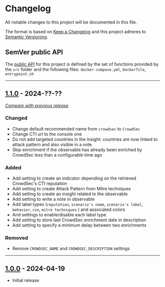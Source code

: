 # Changelog
All notable changes to this project will be documented in this file.

The format is based on [Keep a Changelog](https://keepachangelog.com/en/) and this project adheres to [Semantic Versioning](https://semver.org/spec/v2.0.0.html).

## SemVer public API

The [public API](https://semver.org/spec/v2.0.0.html#spec-item-1)  for this project is defined by the set of 
functions provided by the `src` folder and the following files: `docker-compose.yml`, `Dockerfile`, `entrypoint.sh`

---

## [1.1.0](https://github.com/crowdsecurity/cs-opencti-internal-enrichment-connector/releases/tag/v1.1.0) - 2024-??-??
[_Compare with previous release_](https://github.com/crowdsecurity/cs-opencti-internal-enrichment-connector/compare/v1.0.0...v1.1.0)

### Changed

- Change default recommended name from `crowdsec` to `CrowdSec`
- Change CTI url to the console one
- Do not add targeted countries in the insight: countries are now linked to attack pattern and also visible in a note
- Skip enrichment if the observable has already been enriched by CrowdSec less than a configurable time ago

### Added

- Add setting to create an indicator depending on the retrieved CrowdSec's CTI reputation
- Add setting to create Attack Pattern from Mitre techniques
- Add setting to create an insight related to the observable
- Add setting to write a note in observable
- Add label types (`reputation`, `scenario's name`, `scenario's label`, `behavior`, `cve`, `mitre techniques` ) and associated colors
- And settings to enable/disable each label type
- Add setting to store last CrowdSec enrichment date in description
- Add setting to specify a minimum delay between two enrichments

### Removed

- Remove `CROWDSEC_NAME` and `CROWDSEC_DESCRIPTION` settings

---

## [1.0.0](https://github.com/crowdsecurity/cs-opencti-internal-enrichment-connector/releases/tag/v1.0.0) - 2024-04-19

- Initial release

